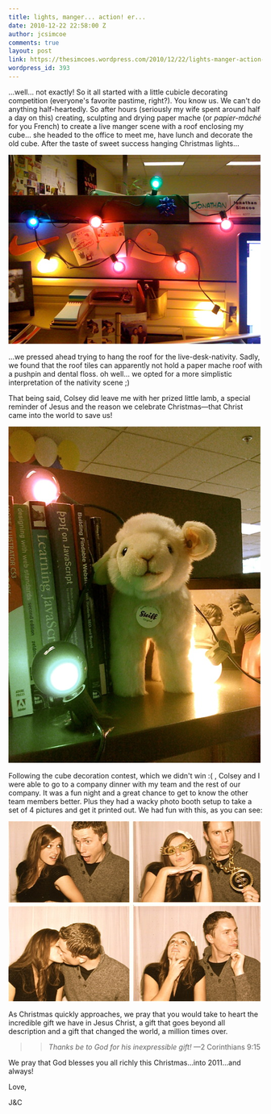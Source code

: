 ```yaml
---
title: lights, manger... action! er...
date: 2010-12-22 22:58:00 Z
author: jcsimcoe
comments: true
layout: post
link: https://thesimcoes.wordpress.com/2010/12/22/lights-manger-action-er/
wordpress_id: 393
---
```


…well… not exactly! So it all started with a little cubicle decorating competition (everyone's favorite pastime, right?). You know us. We can't do anything half-heartedly. So after hours (seriously my wife spent around half a day on this) creating, sculpting and drying paper mache (or _papier-mâché_ for you French) to create a live manger scene with a roof enclosing my cube… she headed to the office to meet me, have lunch and decorate the old cube. After the taste of sweet success hanging Christmas lights…




![](/public/assets/tumblr_ldupxyHcbq1qb8l8q.jpg)




…we pressed ahead trying to hang the roof for the live-desk-nativity. Sadly, we found that the roof tiles can apparently not hold a paper mache roof with a pushpin and dental floss. oh well… we opted for a more simplistic interpretation of the nativity scene ;)




That being said, Colsey did leave me with her prized little lamb, a special reminder of Jesus and the reason we celebrate Christmas—that Christ came into the world to save us!




![](/public/assets/tumblr_lduq2jEJFI1qb8l8q.jpg)




Following the cube decoration contest, which we didn't win :( , Colsey and I were able to go to a company dinner with my team and the rest of our company. It was a fun night and a great chance to get to know the other team members better. Plus they had a wacky photo booth setup to take a set of 4 pictures and get it printed out. We had fun with this, as you can see:





![](/public/assets/tumblr_leksu10oyN1qb8l8q.jpg)




As Christmas quickly approaches, we pray that you would take to heart the incredible gift we have in Jesus Christ, a gift that goes beyond all description and a gift that changed the world, a million times over.




<blockquote>

> 
> _Thanks be to God for his inexpressible gift!_ —2 Corinthians 9:15
> 
> 
</blockquote>




We pray that God blesses you all richly this Christmas…into 2011…and always!




Love,




J&C
